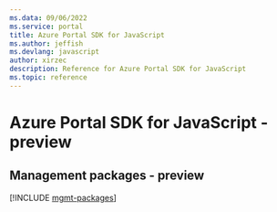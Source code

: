 ```yaml
---
ms.data: 09/06/2022
ms.service: portal
title: Azure Portal SDK for JavaScript
ms.author: jeffish
ms.devlang: javascript
author: xirzec
description: Reference for Azure Portal SDK for JavaScript
ms.topic: reference
---
```

# Azure Portal SDK for JavaScript - preview

## Management packages - preview
[!INCLUDE [mgmt-packages](portal-mgmt-index.md)]
